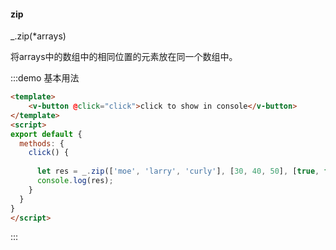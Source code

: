 #### zip

_.zip(*arrays) 

将arrays中的数组中的相同位置的元素放在同一个数组中。

:::demo 基本用法
```html
<template>
    <v-button @click="click">click to show in console</v-button>
</template>
<script>
export default {
  methods: {
    click() {
      
      let res = _.zip(['moe', 'larry', 'curly'], [30, 40, 50], [true, false, false]);
      console.log(res);
    }
  }
}
</script>
```
:::

